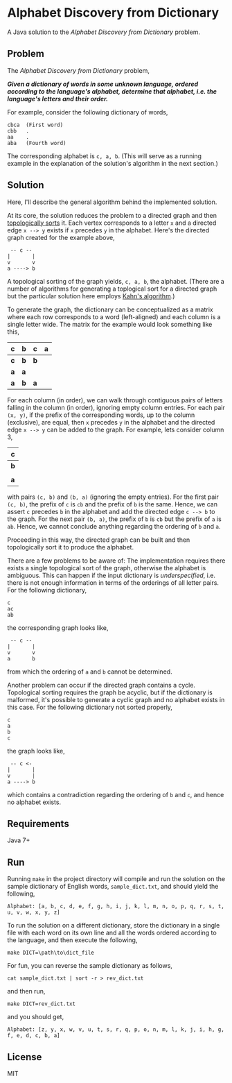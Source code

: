 # Alphabet Discovery from Dictionary

A Java solution to the *Alphabet Discovery from Dictionary* problem.

## Problem

The *Alphabet Discovery from Dictionary* problem,

**_Given a dictionary of words in some unknown language, ordered according to the language's alphabet, determine that alphabet, i.e. the language's letters and their order._**

For example, consider the following dictionary of words,

```
cbca  (First word)
cbb   .
aa    .
aba   (Fourth word)
```

The corresponding alphabet is `c, a, b`. (This will serve as a running example in the explanation of the solution's algorithm in the next section.)

## Solution

Here, I'll describe the general algorithm behind the implemented solution.

At its core, the solution reduces the problem to a directed graph and then [topologically sorts](http://www.geeksforgeeks.org/topological-sorting/) it. Each vertex corresponds to a letter `x` and a directed edge `x --> y` exists if `x` precedes `y` in the alphabet. Here's the directed graph created for the example above,

```
 -- c --
|       |
v       v
a ----> b
```

A topological sorting of the graph yields, `c, a, b`, the alphabet. (There are a number of algorithms for generating a toplogical sort for a directed graph but the particular solution here employs [Kahn's algorithm](http://www.geeksforgeeks.org/topological-sorting-indegree-based-solution/).)

To generate the graph, the dictionary can be conceptualized as a matrix where each row corresponds to a word (left-aligned) and each column is a single letter wide. The matrix for the example would look something like this,

| c | b | c | a |
|---|---|---|---|
| **c** | **b** | **b** | |
| **a** | **a** | | |
| **a** | **b** | **a** | |

For each column (in order), we can walk through contiguous pairs of letters falling in the column (in order), ignoring empty column entries. For each pair `(x, y)`, if the prefix of the corresponding words, up to the column (exclusive), are equal, then `x` precedes `y` in the alphabet and the directed edge `x --> y` can be added to the graph. For example, lets consider column 3,

| c |
|---|
| **b** |
| |
| **a** |

with pairs `(c, b)` and `(b, a)` (ignoring the empty entries). For the first pair `(c, b)`, the prefix of `c` is `cb` and the prefix of `b` is the same. Hence, we can assert `c` precedes `b` in the alphabet and add the directed edge `c --> b` to the graph. For the next pair `(b, a)`, the prefix of `b` is `cb` but the prefix of `a` is `ab`. Hence, we cannot conclude anything regarding the ordering of `b` and `a`.

Proceeding in this way, the directed graph can be built and then topologically sort it to produce the alphabet.

There are a few problems to be aware of: The implementation requires there exists a single topological sort of the graph, otherwise the alphabet is ambiguous. This can happen if the input dictionary is _underspecified_, i.e. there is not enough information in terms of the orderings of all letter pairs. For the following dictionary,

```
c
ac
ab
```

the corresponding graph looks like,

```
 -- c --
|       |
v       v
a       b
```

from which the ordering of `a` and `b` cannot be determined.

Another problem can occur if the directed graph contains a cycle. Topological sorting requires the graph be acyclic, but if the dictionary is malformed, it's possible to generate a cyclic graph and no alphabet exists in this case. For the following dictionary not sorted properly,

```
c
a
b
c
```

the graph looks like,

```
 -- c <-
|       |
v       |
a ----> b
```

which contains a contradiction regarding the ordering of `b` and `c`, and hence no alphabet exists.

## Requirements

Java 7+

## Run

Running `make` in the project directory will compile and run the solution on the sample dictionary of English words, `sample_dict.txt`, and should yield the following,

```
Alphabet: [a, b, c, d, e, f, g, h, i, j, k, l, m, n, o, p, q, r, s, t, u, v, w, x, y, z]
```

To run the solution on a different dictionary, store the dictionary in a single file with each word on its own line and all the words ordered according to the language, and then execute the following,

```
make DICT=\path\to\dict_file
```

For fun, you can reverse the sample dictionary as follows,

```
cat sample_dict.txt | sort -r > rev_dict.txt
```

and then run,

```
make DICT=rev_dict.txt
```

and you should get,

```
Alphabet: [z, y, x, w, v, u, t, s, r, q, p, o, n, m, l, k, j, i, h, g, f, e, d, c, b, a]
```

## License

MIT

